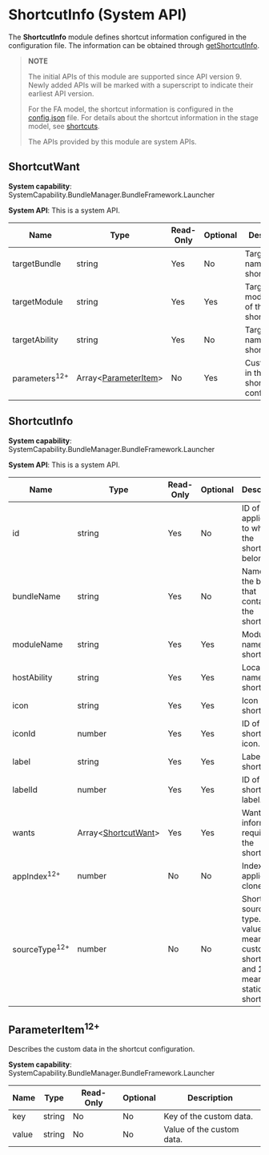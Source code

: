 # ShortcutInfo (System API)

The **ShortcutInfo** module defines shortcut information configured in the configuration file. The information can be obtained through [getShortcutInfo](js-apis-launcherBundleManager-sys.md#launcherbundlemanagergetshortcutinfo9).

> **NOTE**
>
> The initial APIs of this module are supported since API version 9. Newly added APIs will be marked with a superscript to indicate their earliest API version.
>
> For the FA model, the shortcut information is configured in the [config.json](../../quick-start/module-structure.md) file. For details about the shortcut information in the stage model, see [shortcuts](../../quick-start/module-configuration-file.md#shortcuts).
>
> The APIs provided by this module are system APIs.

## ShortcutWant

**System capability**: SystemCapability.BundleManager.BundleFramework.Launcher

**System API**: This is a system API.

| Name                     | Type  | Read-Only| Optional| Description                |
| ------------------------- | ------ | ---- | ---- | -------------------- |
| targetBundle              | string | Yes  | No  | Target bundle name of the shortcut.|
| targetModule              | string | Yes  | Yes | Target module name of the shortcut. |
| targetAbility             | string | Yes  | No | Target ability name of the shortcut.|
| parameters<sup>12+</sup>  | Array\<[ParameterItem](#parameteritem12)> | No  | Yes | Custom data in the shortcut configuration.|

## ShortcutInfo

**System capability**: SystemCapability.BundleManager.BundleFramework.Launcher

 **System API**: This is a system API.

| Name                   | Type                                      | Read-Only| Optional| Description                        |
| ----------------------- | ------------------------------------------ | ---- | ---- | ---------------------------- |
| id                      | string                                     | Yes  | No| ID of the application to which the shortcut belongs. |
| bundleName              | string                                     | Yes  | No | Name of the bundle that contains the shortcut.|
| moduleName | string                                     | Yes  | Yes | Module name of the shortcut.           |
| hostAbility             | string                                     | Yes  | Yes | Local ability name of the shortcut.  |
| icon                    | string                                     | Yes  | Yes | Icon of the shortcut.            |
| iconId     | number                                     | Yes  | Yes | ID of the shortcut icon.          |
| label                   | string                                     | Yes  | Yes | Label of the shortcut.             |
| labelId    | number                                     | Yes  | Yes | ID of the shortcut label.          |
| wants                   | Array\<[ShortcutWant](#shortcutwant)> | Yes  | Yes | Want information required for the shortcut.       |
| appIndex<sup>12+</sup> | number | No| No| Index of an application clone.|
| sourceType<sup>12+</sup> | number | No| No| Shortcut source type. The value **0** means a custom shortcut, and **1** means a static shortcut.|

## ParameterItem<sup>12+</sup>

Describes the custom data in the shortcut configuration.

 **System capability**: SystemCapability.BundleManager.BundleFramework.Launcher

| Name         | Type   | Read-Only| Optional| Description                  |
| ------------- | ------ | ---- | ---------------------- | ---------------------- |
| key           | string | No  | No  | Key of the custom data.      |
| value         | string | No  | No  | Value of the custom data.|

<!--no_check-->

